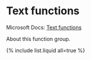 ---
---

# Text functions

Microsoft Docs: [Text functions](https://docs.microsoft.com/en-us/powerquery-m/text-functions)

About this function group.

{% include list.liquid all=true %}